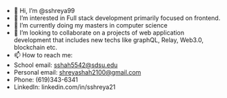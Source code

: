 - 👋 Hi, I’m @sshreya99
- 👀 I’m interested in Full stack development primarily focused on frontend. 
- 🌱 I’m currently doing my masters in computer science 
- 💞️ I’m looking to collaborate on a projects of web application development that includes new techs like graphQL, Relay, Web3.0, blockchain etc.
- 📫 How to reach me:
- School email: sshah5542@sdsu.edu
- Personal email: shreyashah2100@gmail.com
- Phone: (619)343-6341
- LinkedIn: linkedin.com/in/sshreya21

<!---
sshreya99/sshreya99 is a ✨ special ✨ repository because its `README.md` (this file) appears on your GitHub profile.
You can click the Preview link to take a look at your changes.
--->
